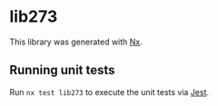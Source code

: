 # lib273

This library was generated with [Nx](https://nx.dev).

## Running unit tests

Run `nx test lib273` to execute the unit tests via [Jest](https://jestjs.io).
